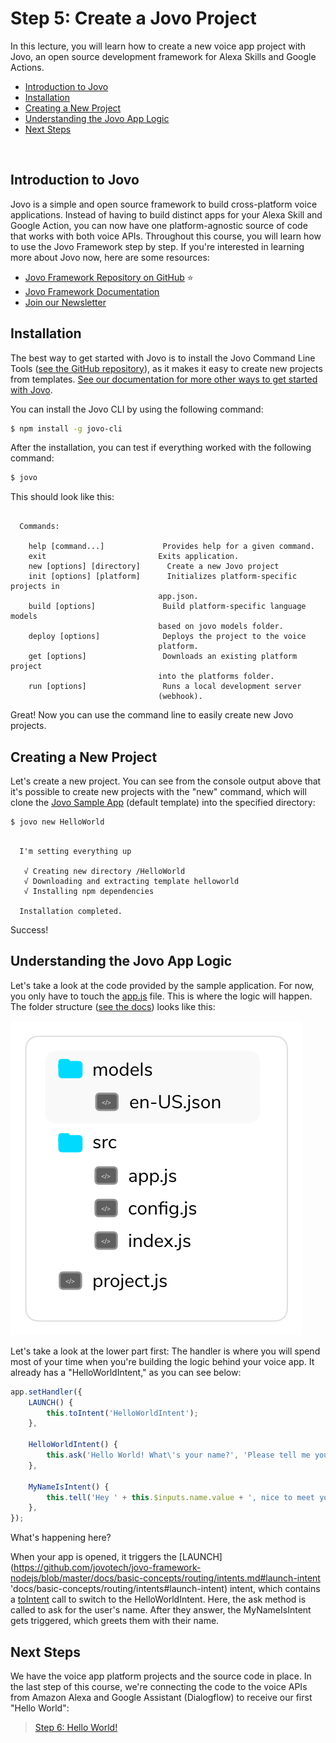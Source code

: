 # Step 5: Create a Jovo Project

In this lecture, you will learn how to create a new voice app project with Jovo, an open source development framework for Alexa Skills and Google Actions.

* [Introduction to Jovo](#introduction-to-jovo)
* [Installation](#installation)
* [Creating a New Project](#creating-a-new-project)
* [Understanding the Jovo App Logic](#understanding-the-jovo-app-logic)
* [Next Steps](#next-steps)

  

## Introduction to Jovo

Jovo is a simple and open source framework to build cross-platform voice applications. Instead of having to build distinct apps for your Alexa Skill and Google Action, you can now have one platform-agnostic source of code that works with both voice APIs. Throughout this course, you will learn how to use the Jovo Framework step by step. If you're interested in learning more about Jovo now, here are some resources:

* [Jovo Framework Repository on GitHub](https://github.com/jovotech/jovo-framework-nodejs/) ⭐️
* [Jovo Framework Documentation](https://www.jovo.tech/docs/)
* [Join our Newsletter](https://www.jovo.tech/newsletter)

## Installation

The best way to get started with Jovo is to install the Jovo Command Line Tools ([see the GitHub repository](https://github.com/jovotech/jovo-cli)), as it makes it easy to create new projects from templates. [See our documentation for more other ways to get started with Jovo](https://www.jovo.tech/docs/installation).

You can install the Jovo CLI by using the following command:

```sh
$ npm install -g jovo-cli
```

After the installation, you can test if everything worked with the following command:

```sh
$ jovo
```

This should look like this:

```text

  Commands:

    help [command...]             Provides help for a given command.
    exit                         Exits application.
    new [options] [directory]      Create a new Jovo project
    init [options] [platform]      Initializes platform-specific projects in
                                 app.json.
    build [options]               Build platform-specific language models
                                 based on jovo models folder.
    deploy [options]              Deploys the project to the voice
                                 platform.
    get [options]      		 	  Downloads an existing platform project
                                 into the platforms folder.
    run [options]   		 	  Runs a local development server
                                 (webhook).
```

Great! Now you can use the command line to easily create new Jovo projects.

## Creating a New Project

Let's create a new project. You can see from the console output above that it's possible to create new projects with the "new" command, which will clone the [Jovo Sample App](https://github.com/jovotech/jovo-sample-voice-app-nodejs) (default template) into the specified directory:

```sh
$ jovo new HelloWorld
```

```text

  I'm setting everything up

   √ Creating new directory /HelloWorld
   √ Downloading and extracting template helloworld
   √ Installing npm dependencies

  Installation completed.
```

Success!

## Understanding the Jovo App Logic

Let's take a look at the code provided by the sample application. For now, you only have to touch the [app.js](https://www.jovo.tech/docs/app-js 'docs/app-js') file. This is where the logic will happen. The folder structure ([see the docs](https://www.jovo.tech/docs/project-structure 'docs/project-structure')) looks like this:

![](./img/folder-structure-models.png)

Let's take a look at the lower part first: The handler is where you will spend most of your time when you're building the logic behind your voice app. It already has a "HelloWorldIntent," as you can see below:

```javascript
app.setHandler({
    LAUNCH() {
        this.toIntent('HelloWorldIntent');
    },

    HelloWorldIntent() {
        this.ask('Hello World! What\'s your name?', 'Please tell me your name.');
    },

    MyNameIsIntent() {
        this.tell('Hey ' + this.$inputs.name.value + ', nice to meet you!');
    },
});
```

What's happening here?

When your app is opened, it triggers the [LAUNCH](https://github.com/jovotech/jovo-framework-nodejs/blob/master/docs/basic-concepts/routing/intents.md#launch-intent 'docs/basic-concepts/routing/intents#launch-intent) intent, which contains a [toIntent](https://github.com/jovotech/jovo-framework-nodejs/tree/master/docs/basic-concepts/routing#tointent 'docs/basic-concepts/routing#tointent') call to switch to the HelloWorldIntent. Here, the ask method is called to ask for the user's name. After they answer, the MyNameIsIntent gets triggered, which greets them with their name.

## Next Steps

We have the voice app platform projects and the source code in place. In the last step of this course, we're connecting the code to the voice APIs from Amazon Alexa and Google Assistant (Dialogflow) to receive our first "Hello World":

> [Step 6: Hello World!](./step-6-hello-world.md)


<!--[metadata]: { "description": "In this lecture, you will learn how to create a new voice app project with Jovo, an open source development framework for Alexa Skills and Google Actions.", "author": "jan-koenig" }-->
